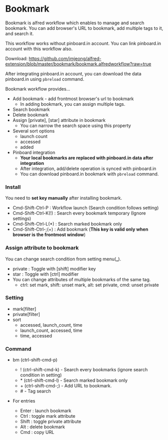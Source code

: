 # Bookmark

Bookmark is alfred workflow which enables to manage and search bookmark.
You can add browser's URL to bookmark, add multiple tags to it, and search it.

This workflow works without pinboard.in account.
You can link pinboard.in account with this workflow also.

Download: https://github.com/jmjeong/alfred-extension/blob/master/bookmark/bookmark.alfredworkflow?raw=true

After integrating pinboard.in account, you can download the data pinboard.in using `pbreload`
command.

Bookmark workflow provides...

- Add bookmark - add frontmost browser's url to bookmark
  - In adding bookmark, you can assign multiple tags.
- Search bookmark
- Delete bookmark
- Assign [private], [star] attribute in bookmark
  - You can narrow the search space using this property
- Several sort options
  - launch count
  - accessed
  - added
- Pinboard integration
  - **Your local bookmarks are replaced with pinboard.in data after integration**
  - After integration, add/delete operation is synced with pinboard.in
  - You can download pinboard.in bookmark  with `pbreload` command.

### Install

You need to **set key manually** after installing bookmark.

- Cmd-Shift-Ctrl-P : Workflow launch (Search condition follows setting)
- Cmd-Shift-Ctrl-K(!) : Search every bookmark temporary (Ignore settings)
- Cmd-Shift-Ctrl-L(\*) : Search marked bookmark only
- Cmd-Shift-Ctrl-;(+) : Add bookmark (**This key is valid only when browser is the frontmost window**)

### Assign attribute to bookmark

You can change search condition from setting menu(**_**).

- private : Toggle with [shift] modifier key
- star : Toggle with [ctrl] modifier
- You can change attributes of multiple bookmarks of the same tag. 
	- ctrl: set mark, shift: unset mark, alt: set private, cmd: unset private

### Setting 

- mark[filter]
- private[filter] 
- sort
	- accessed, launch_count, time
	- launch_count, accessed, time
	- time, accessed

### Command 

- bm (ctrl-shift-cmd-p) 
	- ! (ctrl-shift-cmd-k) - Search every bookmarks (ignore search condition in setting)
	- \* (ctrl-shift-cmd-l) - Search marked bookmark only
	- \+ (ctrl-shift-cmd-;) - Add URL to bookmark.
	- \# - Tag search

- For entries
  - Enter : launch bookmark
  - Ctrl : toggle mark attribute
  - Shift : toggle private attribute 
  - Alt : delete bookmark
  - Cmd : copy URL
